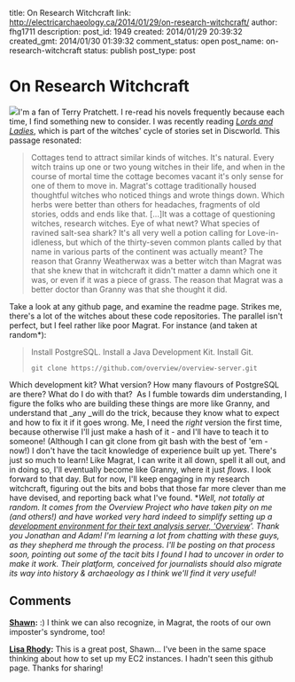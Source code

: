 title: On Research Witchcraft
link: http://electricarchaeology.ca/2014/01/29/on-research-witchcraft/
author: fhg1711
description: 
post_id: 1949
created: 2014/01/29 20:39:32
created_gmt: 2014/01/30 01:39:32
comment_status: open
post_name: on-research-witchcraft
status: publish
post_type: post

# On Research Witchcraft

![](http://anonpic.be/i/dworl14.jpg)I'm a fan of Terry Pratchett. I re-read his novels frequently because each time, I find something new to consider. I was recently reading _[Lords and Ladies](http://en.wikipedia.org/wiki/Lords_and_Ladies_%28novel%29)_, which is part of the witches' cycle of stories set in Discworld. This passage resonated: 

> Cottages tend to attract similar kinds of witches. It's natural. Every witch trains up one or two young witches in their life, and when in the course of mortal time the cottage becomes vacant it's only sense for one of them to move in. Magrat's cottage traditionally housed thoughtful witches who noticed things and wrote things down. Which herbs were better than others for headaches, fragments of old stories, odds and ends like that. [...]It was a cottage of questioning witches, research witches. Eye of what newt? What species of ravined salt-sea shark? It's all very well a potion calling for Love-in-idleness, but which of the thirty-seven common plants called by that name in various parts of the continent was actually meant? The reason that Granny Weatherwax was a better witch than Magrat was that she knew that in witchcraft it didn't matter a damn which one it was, or even if it was a piece of grass. The reason that Magrat was a better doctor than Granny was that she thought it did.

Take a look at any github page, and examine the readme page. Strikes me, there's a lot of the witches about these code repositories. The parallel isn't perfect, but I feel rather like poor Magrat. For instance (and taken at random*): 

> Install PostgreSQL. Install a Java Development Kit. Install Git. 
>     
>     
>     git clone https://github.com/overview/overview-server.git

Which development kit? What version? How many flavours of PostgreSQL are there? What do I do with that?  As I fumble towards dim understanding, I figure the folks who are building these things are more like Granny, and understand that _any _will do the trick, because they know what to expect and how to fix it if it goes wrong. Me, I need the _right_ version the first time, because otherwise I'll just make a hash of it - and I'll have to teach it to someone! (Although I can git clone from git bash with the best of 'em - now!) I don't have the tacit knowledge of experience built up yet. There's just so much to learn! Like Magrat, I can write it all down, spell it all out, and in doing so, I'll eventually become like Granny, where it just _flows_. I look forward to that day. But for now, I'll keep engaging in my research witchcraft, figuring out the bits and bobs that those far more clever than me have devised, and reporting back what I've found. *_Well, not totally at random. It comes from the Overview Project who have taken pity on me (and others!) and have worked very hard indeed to simplify setting up a [development environment for their text analysis server, 'Overview](https://github.com/overview/overview-server/wiki/Setting-up-a-development-Environment)'. Thank you Jonathan and Adam! I'm learning a lot from chatting with these guys, as they shepherd me through the process. I'll be posting on that process soon, pointing out some of the tacit bits I found I had to uncover in order to make it work. Their platform, conceived for journalists should also migrate its way into history & archaeology as I think we'll find it very useful!_

## Comments

**[Shawn](#12520 "2014-01-29 21:21:47"):** :) I think we can also recognize, in Magrat, the roots of our own imposter's syndrome, too!

**[Lisa Rhody](#12518 "2014-01-29 20:46:10"):** This is a great post, Shawn... I've been in the same space thinking about how to set up my EC2 instances. I hadn't seen this github page. Thanks for sharing!

